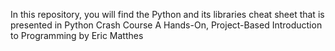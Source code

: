 In this repository, you will find the Python and its libraries cheat sheet that is presented in Python Crash Course A Hands-On, Project-Based Introduction to Programming by Eric Matthes  
